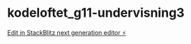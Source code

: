 # kodeloftet_g11-undervisning3

[Edit in StackBlitz next generation editor ⚡️](https://stackblitz.com/~/github.com/Martialcart/kodeloftet_g11-undervisning3)